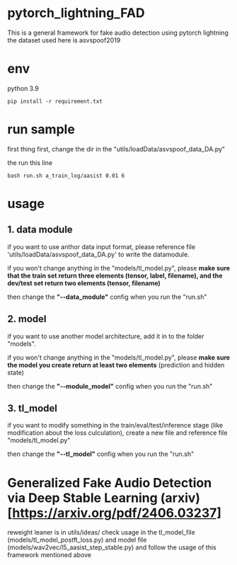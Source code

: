 # pytorch_lightning_FAD

This is a general framework for fake audio detection using pytorch lightning
the dataset used here is asvspoof2019

# env

python 3.9

```
pip install -r requirement.txt
```

# run sample

first thing first, change the dir in the "utils/loadData/asvspoof_data_DA.py"

the run this line

```
bash run.sh a_train_log/aasist 0.01 6
```

# usage

## 1. data module

if you want to use anthor data input format, please reference file 'utils/loadData/asvspoof_data_DA.py' to write the datamodule.

if you won't change anything in the "models/tl_model.py", please **make sure that the train set return three elements (tensor, label, filename), and the dev/test set return two elements (tensor, filename)**

then change the **"--data_module"** config when you run the "run.sh"

## 2. model

if you want to use another model architecture, add it in to the folder "models".

if you won't change anything in the "models/tl_model.py", please **make sure the model you create return at least two elements** (prediction and hidden state)

then change the **"--module_model"** config when you run the "run.sh"

## 3. tl_model

if you want to modify something in the train/eval/test/inference stage (like modification about the loss culculation), create a new file and reference file "models/tl_model.py"

then change the **"--tl_model"** config when you run the "run.sh"

# Generalized Fake Audio Detection via Deep Stable Learning (arxiv)[https://arxiv.org/pdf/2406.03237]
reweight leaner is in utils/ideas/
check usage in the tl_model_file (models/tl_model_postft_loss.py) and model file (models/wav2vec/l5_aasist_step_stable.py)
and follow the usage of this framework mentioned above




